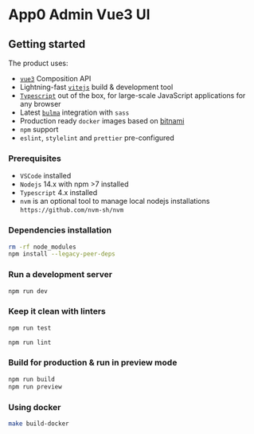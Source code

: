 # App0 Admin Vue3 UI

## Getting started

The product uses:

- [`vue3`](https://github.com/vuejs/vue-next) Composition API
- Lightning-fast [`vitejs`](https://github.com/vitejs/vite) build & development tool
- [`Typescript`](https://github.com/microsoft/typescript) out of the box, for large-scale JavaScript applications for any browser
- Latest [`bulma`](https://bulma.io/) integration with `sass`
- Production ready `docker` images based on [bitnami](https://bitnami.com/)
- `npm` support
- `eslint`, `stylelint` and `prettier` pre-configured

### Prerequisites

- `VSCode` installed
- `Nodejs` 14.x with npm >7 installed
- `Typescript` 4.x installed
- `nvm` is an optional tool to manage local nodejs installations `https://github.com/nvm-sh/nvm`

### Dependencies installation

```bash
rm -rf node_modules
npm install --legacy-peer-deps
```

### Run a development server

```bash
npm run dev
```

### Keep it clean with linters

```bash
npm run test
```

```bash
npm run lint
```

### Build for production & run in preview mode

```bash
npm run build
npm run preview
```

### Using docker

```bash
make build-docker
```
